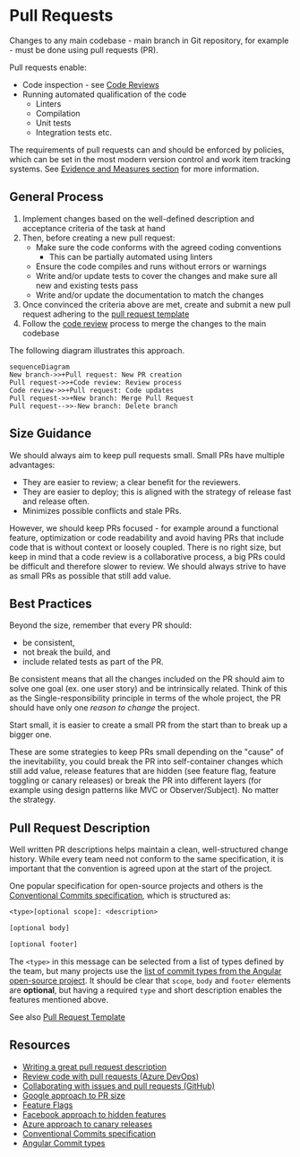 # Pull Requests

Changes to any main codebase - main branch in Git repository, for example - must be done using pull requests (PR).

Pull requests enable:

* Code inspection - see [Code Reviews](./README.md)
* Running automated qualification of the code
  * Linters
  * Compilation
  * Unit tests
  * Integration tests etc.

The requirements of pull requests can and should be enforced by policies, which can be set in the most modern version control and work item tracking systems. See [Evidence and Measures section](./evidence-and-measures/README.md) for more information.

## General Process

1. Implement changes based on the well-defined description and acceptance criteria of the task at hand
1. Then, before creating a new pull request:
    * Make sure the code conforms with the agreed coding conventions
        * This can be partially automated using linters
    * Ensure the code compiles and runs without errors or warnings
    * Write and/or update tests to cover the changes and make sure all new and existing tests pass
    * Write and/or update the documentation to match the changes
1. Once convinced the criteria above are met, create and submit a new pull request adhering to the [pull request template](pull-request-template/pull-request-template.md)
1. Follow the [code review](./process-guidance/README.md) process to merge the changes to the main codebase

The following diagram illustrates this approach.

```mermaid
sequenceDiagram
New branch->>+Pull request: New PR creation
Pull request->>+Code review: Review process
Code review->>+Pull request: Code updates
Pull request->>+New branch: Merge Pull Request
Pull request-->>-New branch: Delete branch
```

## Size Guidance

We should always aim to keep pull requests small. Small PRs have multiple advantages:

* They are easier to review; a clear benefit for the reviewers.
* They are easier to deploy; this is aligned with the strategy of release fast and release often.
* Minimizes possible conflicts and stale PRs.

However, we should keep PRs focused - for example around a functional feature, optimization or code readability and avoid having PRs that include code that is without context or loosely coupled. There is no right size, but keep in mind that a code review is a collaborative process, a big PRs could be difficult and therefore slower to review. We should always strive to have as small PRs as possible that still add value.

## Best Practices

Beyond the size, remember that every PR should:

* be consistent,
* not break the build, and
* include related tests as part of the PR.

Be consistent means that all the changes included on the PR should aim to solve one goal (ex. one user story) and be intrinsically related. Think of this as the Single-responsibility principle in terms of the whole project, the PR should have only one *reason to change* the project.

Start small, it is easier to create a small PR from the start than to break up a bigger one.

These are some strategies to keep PRs small depending on the "cause" of the inevitability, you could break the PR into self-container changes which still add value, release features that are hidden (see feature flag, feature toggling or canary releases) or break the PR into different layers (for example using design patterns like MVC or Observer/Subject). No matter the strategy.

## Pull Request Description

Well written PR descriptions helps maintain a clean, well-structured change history. While every team need not conform to the same specification, it is important that the convention is agreed upon at the start of the project.

One popular specification for open-source projects and others is the [Conventional Commits specification](https://www.conventionalcommits.org/en/v1.0.0-beta.2/), which is structured as:

```txt
<type>[optional scope]: <description>

[optional body]

[optional footer]
```

The `<type>` in this message can be selected from a list of types defined by the team, but many projects use the [list of commit types from the Angular open-source project](https://github.com/angular/angular/blob/22b96b9/CONTRIBUTING.md#type). It should be clear that `scope`, `body` and `footer` elements are **optional**, but having a required `type` and short description enables the features mentioned above.

See also [Pull Request Template](pull-request-template/pull-request-template.md)

## Resources

* [Writing a great pull request description](https://www.pullrequest.com/blog/writing-a-great-pull-request-description)
* [Review code with pull requests (Azure DevOps)](https://docs.microsoft.com/en-us/azure/devops/repos/git/pull-requests?view=azure-devops)
* [Collaborating with issues and pull requests (GitHub)](https://help.github.com/en/github/collaborating-with-issues-and-pull-requests)
* [Google approach to PR size](https://google.github.io/eng-practices/review/developer/small-cls.html)
* [Feature Flags](https://www.martinfowler.com/articles/feature-toggles.html)
* [Facebook approach to hidden features](https://launchdarkly.com/blog/secret-to-facebooks-hacker-engineering-culture/)
* [Azure approach to canary releases](https://docs.microsoft.com/azure/architecture/framework/devops/release-engineering-cd#stage-your-workloads)
* [Conventional Commits specification](https://www.conventionalcommits.org/en/v1.0.0-beta.2/)
* [Angular Commit types](https://github.com/angular/angular/blob/22b96b9/CONTRIBUTING.md#type)
